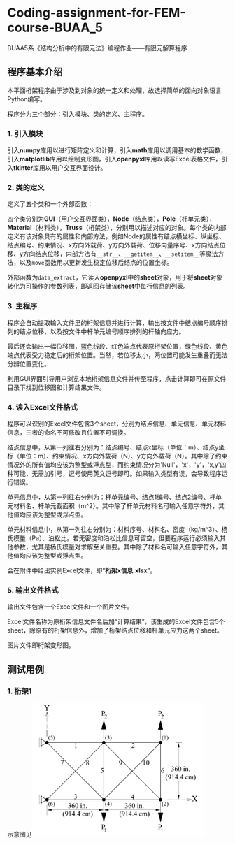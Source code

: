 # Coding-assignment-for-FEM-course-BUAA_5
BUAA5系《结构分析中的有限元法》编程作业——有限元解算程序

## 程序基本介绍
本平面桁架程序由于涉及到对象的统一定义和处理，故选择简单的面向对象语言Python编写。

程序分为三个部分：引入模块、类的定义、主程序。

### 1. 引入模块

引入**numpy**库用以进行矩阵定义和计算，引入**math**库用以调用基本的数学函数，引入**matplotlib**库用以绘制变形图，引入**openpyxl**库用以读写Excel表格文件，引入**tkinter**库用以用户交互界面设计。

### 2. 类的定义 

定义了五个类和一个外部函数：

四个类分别为**GUI**（用户交互界面类），**Node**（结点类），**Pole**（杆单元类），**Material**（材料类），**Truss**（桁架类），分别用以描述对应的对象。每个类的内部定义有该对象具有的属性和内部方法，例如Node的属性有结点横坐标、纵坐标、结点编号、约束情况、x方向外载荷、y方向外载荷、位移向量序号、x方向结点位移、y方向结点位移，内部方法有`__str__`、`__getitem__`、`__setitem__`等魔法方法，以及`move`函数用以更新发生稳定位移后结点的位置坐标。

外部函数为`data_extract`，它读入**openpyxl**中的**sheet**对象，用于将**sheet**对象转化为可操作的参数列表，即返回存储该**sheet**中每行信息的列表。

### 3. 主程序

程序会自动提取输入文件里的桁架信息并进行计算，输出按文件中结点编号顺序排列的结点位移，以及按文件中杆单元编号顺序排列的杆轴向应力。

最后还会输出一幅位移图，蓝色线段、红色端点代表原桁架位置，绿色线段、黄色端点代表受力稳定后的桁架位置。当然，若位移太小，两位置可能发生重叠而无法分辨位置变化。

利用GUI界面引导用户浏览本地桁架信息文件并传至程序，点击计算即可在原文件目录下找到位移图和计算结果文件。

### 4. 读入Excel文件格式

程序可以识别的Excel文件包含3个sheet，分别为结点信息、单元信息、单元材料信息，三者的命名不可修改且位置不可调换。

结点信息中，从第一列往右分别为：结点编号、结点x坐标（单位：m）、结点y坐标（单位：m）、约束情况、x方向外载荷（N）、y方向外载荷（N）。其中除了约束情况外的所有值均应该为整型或浮点型，而约束情况分为'Null'，'x'，'y'，'x,y'四种可能，无需加引号，逗号使用英文逗号即可。如果输入类型有误，会导致程序运行错误。

单元信息中，从第一列往右分别为：杆单元编号、结点1编号、结点2编号、杆单元材料名、杆单元截面积（m^2）。其中除了杆单元材料名可输入任意字符外，其他值均应该为整型或浮点型。

单元材料信息中，从第一列往右分别为：材料序号、材料名、密度（kg/m^3）、杨氏模量（Pa）、泊松比。若无密度和泊松比信息可留空，但要程序运行必须输入其他参数，尤其是杨氏模量对求解至关重要。其中除了材料名可输入任意字符外，其他值均应该为整型或浮点型。

会在附件中给出实例Excel文件，即“**桁架x信息.xlsx**”。

### 5. 输出文件格式

输出文件包含一个Excel文件和一个图片文件。

Excel文件名称为原桁架信息文件名后加“计算结果”，该生成的Excel文件包含5个sheet，除原有的桁架信息外，增加了桁架结点位移和杆单元应力这两个sheet。

图片文件即桁架变形图。

## 测试用例

### 1. 桁架1
示意图见![](/images/桁架1.png)
